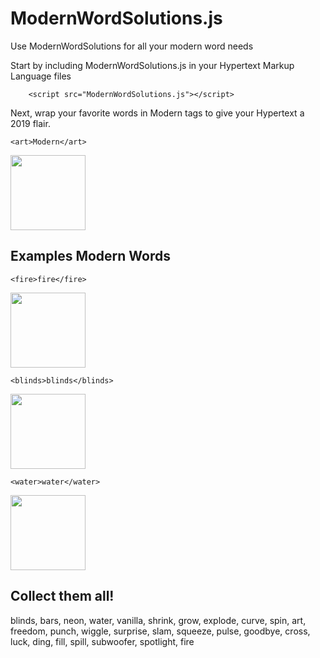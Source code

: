 # ModernWordSolutions.js

Use ModernWordSolutions for all your modern word needs 

Start by including ModernWordSolutions.js in your Hypertext Markup Language files 

        <script src="ModernWordSolutions.js"></script>

Next, wrap your favorite words in Modern tags to give your Hypertext a 2019 flair. 

`<art>Modern</art>`

<img src="https://i.imgur.com/kO0BA1H.png" width="120em">

## Examples Modern Words

`<fire>fire</fire>`

<img src="https://i.imgur.com/1TXP159.png" width="120em">

`<blinds>blinds</blinds>`

<img src="https://i.imgur.com/o5KshJp.png" width="120em">

`<water>water</water>`

<img src="https://i.imgur.com/v5vyAY8.png" width="120em">

## Collect them all!
blinds, bars, neon, water, vanilla, shrink, grow, explode, curve, spin, art, freedom, punch, wiggle, surprise, slam, squeeze, pulse, goodbye, cross, luck, ding, fill, spill, subwoofer, spotlight, fire
